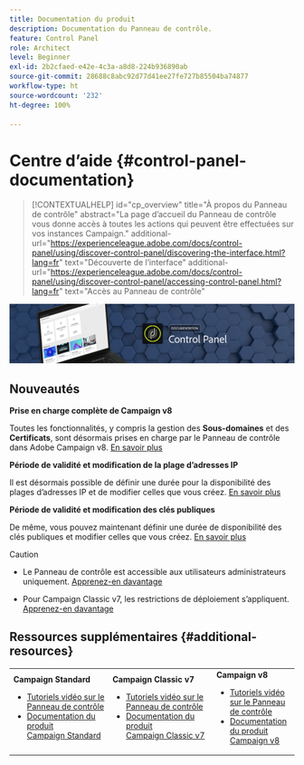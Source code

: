 ```yaml
---
title: Documentation du produit
description: Documentation du Panneau de contrôle.
feature: Control Panel
role: Architect
level: Beginner
exl-id: 2b2cfaed-e42e-4c3a-a8d8-224b936890ab
source-git-commit: 28688c8abc92d77d41ee27fe727b85504ba74877
workflow-type: ht
source-wordcount: '232'
ht-degree: 100%

---
```


# Centre dʼaide {#control-panel-documentation}

>[!CONTEXTUALHELP]
>id="cp_overview"
>title="À propos du Panneau de contrôle"
>abstract="La page d’accueil du Panneau de contrôle vous donne accès à toutes les actions qui peuvent être effectuées sur vos instances Campaign."
>additional-url="https://experienceleague.adobe.com/docs/control-panel/using/discover-control-panel/discovering-the-interface.html?lang=fr" text="Découverte de lʼinterface"
>additional-url="https://experienceleague.adobe.com/docs/control-panel/using/discover-control-panel/accessing-control-panel.html?lang=fr" text="Accès au Panneau de contrôle"

![](assets/do-not-localize/banner.png)

## Nouveautés

**Prise en charge complète de Campaign v8**

Toutes les fonctionnalités, y compris la gestion des **Sous-domaines** et des **Certificats**, sont désormais prises en charge par le Panneau de contrôle dans Adobe Campaign v8. [En savoir plus](faq.md#v8-restrictions)

**Période de validité et modification de la plage d’adresses IP**

Il est désormais possible de définir une durée pour la disponibilité des plages d’adresses IP et de modifier celles que vous créez. [En savoir plus](sftp/using/ip-range-allow-listing.md)

**Période de validité et modification des clés publiques**

De même, vous pouvez maintenant définir une durée de disponibilité des clés publiques et modifier celles que vous créez. [En savoir plus](sftp/using/key-management.md)

>[!CAUTION]
>
>* Le Panneau de contrôle est accessible aux utilisateurs administrateurs uniquement. [Apprenez-en davantage](https://experienceleague.adobe.com/docs/control-panel/using/discover-control-panel/managing-permissions.html?lang=fr#discover-control-panel)
>
>* Pour Campaign Classic v7, les restrictions de déploiement s’appliquent. [Apprenez-en davantage](faq.md#v7-restrictions)


## Ressources supplémentaires {#additional-resources}

<table>
    <tr>
        <td><b>Campaign Standard</b><br/>
        <ul>
            <li><a href="https://experienceleague.adobe.com/docs/campaign-standard-learn/control-panel/control-panel-overview.html?lang=fr">Tutoriels vidéo sur le Panneau de contrôle</a></li>
            <li><a href="https://experienceleague.adobe.com/docs/campaign-standard/using/campaign-standard-home.html?lang=fr">Documentation du produit Campaign Standard</a></li>
        </ul>
        </td>
        <td><b>Campaign Classic v7</b><br/>
        <ul>
            <li><a href="https://experienceleague.adobe.com/docs/campaign-classic-learn/control-panel/control-panel-overview.html?lang=fr">Tutoriels vidéo sur le Panneau de contrôle</a></li>
            <li><a href="https://experienceleague.adobe.com/docs/campaign-classic/using/campaign-classic-home.html?lang=fr">Documentation du produit Campaign Classic v7</a></li>
        </ul>
        </td>
        <td><b>Campaign v8</b><br/>
        <ul>
            <li><a href="https://experienceleague.adobe.com/docs/campaign-learn/control-panel/control-panel-overview.html?lang=fr">Tutoriels vidéo sur le Panneau de contrôle</a></li>
            <li><a href="https://experienceleague.adobe.com/docs/campaign/campaign-v8/campaign-home.html?lang=fr">Documentation du produit Campaign v8</a></li>
        </ul>
        </td>
    </tr>
</table>
